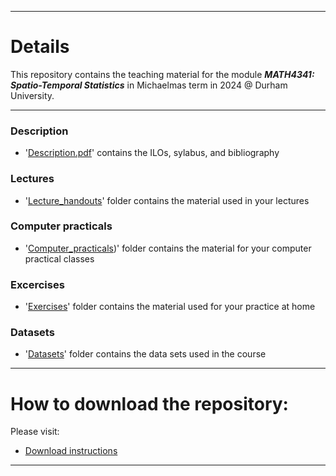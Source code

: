 <!-- -------------------------------------------------------------------------------- -->

<!-- Copyright 2024 Georgios Karagiannis -->

<!-- georgios.karagiannis@durham.ac.uk -->
<!-- Associate Professor -->
<!-- Department of Mathematical Sciences, Durham University, Durham,  UK  -->

<!-- This file is part of Spatio-Temporal_Statistics_Michaelmas -->
<!-- which is the material of the course -->
<!-- MATH4341: Spatio-Temporal Statistics -->
<!-- Epiphany term -->
<!-- taught by Georgios P. Katagiannis in the Department of Mathematical Sciences   -->
<!-- in the University of Durham  in Michaelmas term in 2024 -->

<!-- Spatio-Temporal_Statistics_Michaelmas is free software: -->
<!-- you can redistribute it and/or modify it-->
<!-- under the terms of the GNU General Public License as published by -->
<!-- the Free Software Foundation version 3 of the License. -->

<!-- Spatio-Temporal_Statistics_Michaelmas is distributed ->
<!-- in the hope that it will be useful, -->
<!-- but WITHOUT ANY WARRANTY; without even the implied warranty of -->
<!-- MERCHANTABILITY or FITNESS FOR A PARTICULAR PURPOSE.  See the -->
<!-- GNU General Public License for more details. -->

<!-- You should have received a copy of the GNU General Public License -->
<!-- along with Spatio-Temporal_Statistics_Michaelmas -->
<!-- If not, see <http://www.gnu.org/licenses/>. -->

<!-- -------------------------------------------------------------------------------- -->


------------------------------------------------------------------------

# Details

This repository contains the teaching material for the module ***MATH4341: Spatio-Temporal Statistics*** in Michaelmas term in 2024 @ Durham University.

------------------------------------------------------------------------

### Description

-   '[Description.pdf](https://github.com/georgios-stats/Spatio-Temporal_Statistics_Michaelmas/blob/master/Description.pdf)' contains the ILOs, sylabus, and bibliography

### Lectures

-   '[Lecture_handouts](https://github.com/georgios-stats/Spatio-Temporal_Statistics_Michaelmas/tree/main/Lecture_handouts#details)' folder contains the material used in your lectures

<!--
### Problem classes  

-   '[Problem_class_sheets](https://github.com/georgios-stats/Spatio-Temporal_Statistics_Michaelmas/tree/main/Problem_class_sheets#details)' folder contains the material used in your problem classes
-->

### Computer practicals

-   '[Computer_practicals](https://github.com/georgios-stats/Spatio-Temporal_Statistics_Michaelmas/tree/main/Computer_practicals#details))' folder contains the material for your computer practical classes

### Excercises

-   '[Exercises](https://github.com/georgios-stats/Spatio-Temporal_Statistics_Michaelmas/tree/main/Exercises#details-about-exercise-material)' folder contains the material used for your practice at home

### Datasets

-   '[Datasets](https://github.com/georgios-stats/Spatio-Temporal_Statistics_Michaelmas/tree/main/Datasets)' folder contains the data sets used in the course

------------------------------------------------------------------------

# How to download the repository:  

Please visit:  

+ [Download instructions](https://github.com/georgios-stats/Spatio-Temporal_Statistics_Michaelmas/blob/main/Download_instructions.md#how-to-download-and-use-it)


------------------------------------------------------------------------

